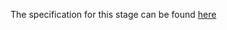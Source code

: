 The specification for this stage can be found [here](https://hyperskill.org/projects/44/stages/235/implement)